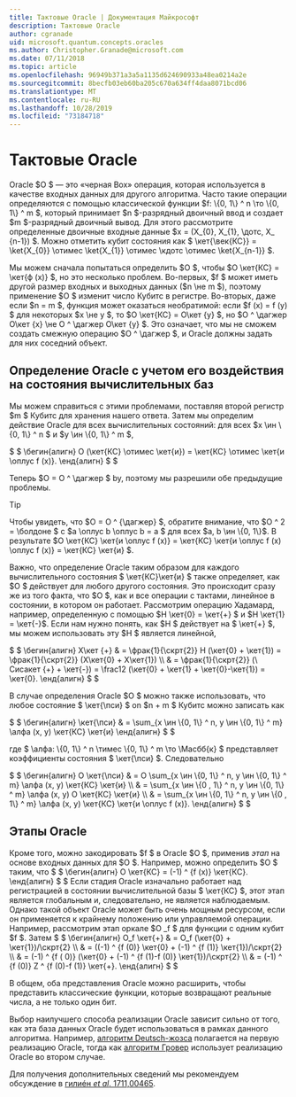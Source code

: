 ```yaml
---
title: Тактовые Oracle | Документация Майкрософт
description: Тактовые Oracle
author: cgranade
uid: microsoft.quantum.concepts.oracles
ms.author: Christopher.Granade@microsoft.com
ms.date: 07/11/2018
ms.topic: article
ms.openlocfilehash: 96949b371a3a5a1135d624690933a48ea0214a2e
ms.sourcegitcommit: 8becfb03eb60ba205c670a634ff4daa8071bcd06
ms.translationtype: MT
ms.contentlocale: ru-RU
ms.lasthandoff: 10/28/2019
ms.locfileid: "73184718"
---
```

# <a name="quantum-oracles"></a>Тактовые Oracle

Oracle $O $ — это «черная Box» операция, которая используется в качестве входных данных для другого алгоритма.
Часто такие операции определяются с помощью классической функции $f: \\{0, 1\\} ^ n \то \\{0, 1\\} ^ m $, который принимает $n $-разрядный двоичный ввод и создает $m $-разрядный двоичный вывод.
Для этого рассмотрите определенные двоичные входные данные $x = (X_{0}, X_{1}, \дотс, X_ {n-1}) $.
Можно отметить кубит состояния как $ \кет{\век{КС}} = \ket{X_{0}} \отимес \ket{X_{1}} \отимес \кдотс \отимес \ket{X_{n-1}} $.

Мы можем сначала попытаться определить $O $, чтобы $O \кет{КС} = \кет{ф (x)} $, но это несколько проблем.
Во-первых, $f $ может иметь другой размер входных и выходных данных ($n \не m $), поэтому применение $O $ изменит число Кубитс в регистре.
Во-вторых, даже если $n = m $, функция может оказаться необратимой: если $f (x) = f (y) $ для некоторых $x \не y $, то $O \кет{КС} = О\кет {y} $, но $O ^ \дагжер О\кет {x} \не O ^ \дагжер О\кет {y} $.
Это означает, что мы не сможем создать смежную операцию $O ^ \дагжер $, и Oracle должны задать для них соседний объект.

## <a name="defining-an-oracle-by-its-effect-on-computational-basis-states"></a>Определение Oracle с учетом его воздействия на состояния вычислительных баз
Мы можем справиться с этими проблемами, поставляя второй регистр $m $ Кубитс для хранения нашего ответа.
Затем мы определим действие Oracle для всех вычислительных состояний: для всех $x \ин \\{0, 1\\} ^ n $ и $y \ин \\{0, 1\\} ^ m $,

$ $ \бегин{алигн} O (\кет{КС} \отимес \кет{и}) = \кет{КС} \отимес \кет{и \оплус f (x)}.
\енд{алигн} $ $

Теперь $O = O ^ \дагжер $ by, поэтому мы разрешили обе предыдущие проблемы.

> [!TIP]
> Чтобы увидеть, что $O = O ^ {\дагжер} $, обратите внимание, что $O ^ 2 = \болдоне $ с $a \оплус b \оплус b = a $ для всех $a, b \ин \{0, 1\}$.
> В результате $O \кет{КС} \кет{и \оплус f (x)} = \кет{КС} \кет{и \оплус f (x) \оплус f (x)} = \кет{КС} \кет{и} $.

Важно, что определение Oracle таким образом для каждого вычислительного состояния $ \кет{КС}\кет{и} $ также определяет, как $O $ действует для любого другого состояния.
Это происходит сразу же из того факта, что $O $, как и все операции с тактами, линейное в состоянии, в котором он работает.
Рассмотрим операцию Хадамард, например, определенную с помощью $H \кет{0} = \кет{+} $ и $H \кет{1} = \кет{-}$.
Если нам нужно понять, как $H $ действует на $ \кет{+} $, мы можем использовать эту $H $ является линейной,

$ $ \бегин{алигн} Х\кет {+} & = \фрак{1}{\скрт{2}} H (\кет{0} + \кет{1}) = \фрак{1}{\скрт{2}} (Х\кет{0} + Х\кет{1}) \\\\ & = \фрак{1}{\скрт{2}} (\ Сисакет {+} + \кет{-}) = \frac12 (\кет{0} + \кет{1} + \кет{0}-\кет{1}) = \кет{0}.
\енд{алигн} $ $

В случае определения Oracle $O $ можно также использовать, что любое состояние $ \кет{\пси} $ on $n + m $ Кубитс можно записать как

$ $ \бегин{алигн} \кет{\пси} & = \sum_{x \ин \\{0, 1\\} ^ n, y \ин \\{0, 1\\} ^ m} \алфа (x, y) \кет{КС} \кет{и} \енд{алигн} $ $

где $ \алфа: \\{0, 1\\} ^ n \тимес \\{0, 1\\} ^ m \то \Масбб{к} $ представляет коэффициенты состояния $ \кет{\пси} $. Следовательно

$ $ \бегин{алигн} O \кет{\пси} & = O \sum_{x \ин \\{0, 1\\} ^ n, y \ин \\{0, 1\\} ^ m} \алфа (x, y) \кет{КС} \кет{и} \\\\ & = \sum_{x \ин \\{0 , 1\\} ^ n, y \ин \\{0, 1\\} ^ m} \алфа (x, y) O \кет{КС} \кет{и} \\\\ & = \sum_{x \ин \\{0, 1\\} ^ n, y \ин \\{0 , 1\\} ^ m} \алфа (x, y) \кет{КС} \кет{и \оплус f (x)}.
\енд{алигн} $ $

## <a name="phase-oracles"></a>Этапы Oracle
Кроме того, можно закодировать $f $ в Oracle $O $, применив _этап_ на основе входных данных для $O $.
Например, можно определить $O $ таким, что $ $ \бегин{алигн} O \кет{КС} = (-1) ^ {f (x)} \кет{КС}.
\енд{алигн} $ $ Если стадия Oracle изначально работает над регистрацией в состоянии вычислительной базы $ \кет{КС} $, этот этап является глобальным и, следовательно, не является наблюдаемым.
Однако такой объект Oracle может быть очень мощным ресурсом, если он применяется к крайнему положению или управляемой операции.
Например, рассмотрим этап оркале $O _f $ для функции с одним кубит $f $.
Затем $ $ \бегин{алигн} O_f \кет{+} & = O_f (\кет{0} + \кет{1})/\скрт{2} \\\\ & = ((-1) ^ {f (0)} \кет{0} + (-1) ^ {f (1)} \кет{1})/\скрт{2} \\\\ & = (-1) ^ {f ( 0)} (\кет{0} + (-1) ^ {f (1)-f (0)} \кет{1})/\скрт{2} \\\\ & = (-1) ^ {f (0)} Z ^ {f (0)-f (1)} \кет{+}.
\енд{алигн} $ $

В общем, оба представления Oracle можно расширить, чтобы представить классические функции, которые возвращают реальные числа, а не только один бит.

Выбор наилучшего способа реализации Oracle зависит сильно от того, как эта база данных Oracle будет использоваться в рамках данного алгоритма.
Например, [алгоритм Deutsch-жозса](https://en.wikipedia.org/wiki/Deutsch%E2%80%93Jozsa_algorithm) полагается на первую реализацию Oracle, тогда как [алгоритм Гровер](https://en.wikipedia.org/wiki/Grover's_algorithm) использует реализацию Oracle во втором случае.


Для получения дополнительных сведений мы рекомендуем обсуждение в [гилиéн *et al*. 1711,00465](https://arxiv.org/abs/1711.00465).
